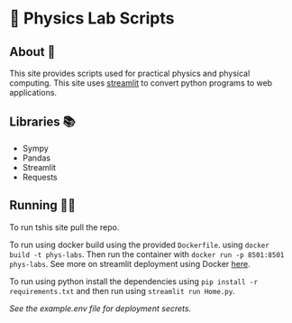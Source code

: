 # 🔬 Physics Lab Scripts

## About 📁

This site provides scripts used for practical physics and physical computing. This site uses [streamlit](https://streamlit.io) to convert python programs to web applications.

## Libraries 📚
- Sympy
- Pandas
- Streamlit
- Requests

## Running 🏃‍♀️

To run tshis site pull the repo. 

To run using docker build using the provided `Dockerfile`. using `docker build -t phys-labs`.  Then run the container with `docker run -p 8501:8501 phys-labs`. See more on streamlit deployment using Docker [here]("https://docs.streamlit.io/deploy/tutorials/docker").

To run using python install the dependencies using `pip install -r requirements.txt` and then run using `streamlit run Home.py`.

*See the example.env file for deployment secrets.*